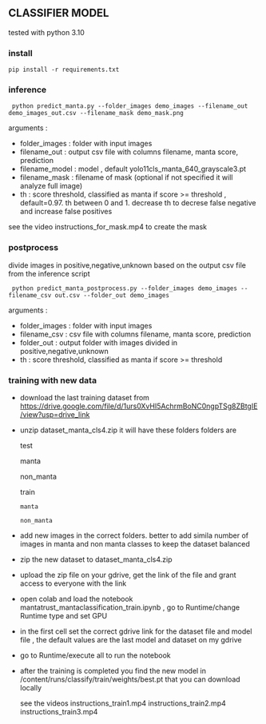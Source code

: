 ## CLASSIFIER MODEL
  
tested with python 3.10

### install 

    pip install -r requirements.txt


### inference

     python predict_manta.py --folder_images demo_images --filename_out demo_images_out.csv --filename_mask demo_mask.png

arguments :

- folder_images  : folder with input images
- filename_out   : output csv file with columns filename, manta score, prediction
- filename_model : model , default yolo11cls_manta_640_grayscale3.pt
- filename_mask  : filename of mask (optional if not specified it will analyze full image)
- th             : score threshold, classified as manta if score >= threshold , default=0.97. th between 0 and 1. decrease th to decrese false negative and increase false positives   
  

see the video instructions_for_mask.mp4 to create the mask


### postprocess 

divide images in positive,negative,unknown based on the output csv file from the inference script

     python predict_manta_postprocess.py --folder_images demo_images --filename_csv out.csv --folder_out demo_images

arguments :

- folder_images  : folder with input images
- filename_csv   : csv file with columns filename, manta score, prediction
- folder_out     : output folder with images divided in positive,negative,unknown
- th             : score threshold, classified as manta if score >= threshold

### training with new data




- download the last training dataset from https://drive.google.com/file/d/1urs0XvHI5AchrmBoNC0ngpTSg8ZBtgIE/view?usp=drive_link

- unzip dataset_manta_cls4.zip
  it will have these folders
  folders are

  test

     manta

     non_manta

  train

      manta

      non_manta


- add new images in the correct folders. better to add simila number of images in manta and non manta classes to keep the dataset balanced
     
- zip the new dataset to   dataset_manta_cls4.zip
 
- upload the zip file on your gdrive, get the link of the file and grant access to everyone with the link

- open colab and load the notebook mantatrust_mantaclassification_train.ipynb , go to Runtime/change Runtime type and set GPU 

- in the first cell set the correct gdrive link for the dataset file and model file , the default values are the last model and dataset on my gdrive

- go to Runtime/execute all to run the notebook

- after the training is completed you find the new model in /content/runs/classify/train/weights/best.pt that you can download locally

  see the videos instructions_train1.mp4 instructions_train2.mp4 instructions_train3.mp4









   
